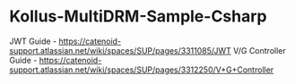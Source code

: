 # Kollus-MultiDRM-Sample-Csharp
JWT Guide - https://catenoid-support.atlassian.net/wiki/spaces/SUP/pages/3311085/JWT
V/G Controller Guide - https://catenoid-support.atlassian.net/wiki/spaces/SUP/pages/3312250/V+G+Controller
